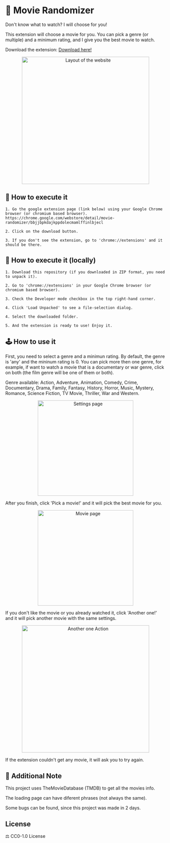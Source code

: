 # 🎥 Movie Randomizer

Don't know what to watch? I will choose for you!

This extension will choose a movie for you. You can pick a genre (or multiple) and a minimum rating, and I give you the best movie to watch.

Download the extension: [Download here!](https://chrome.google.com/webstore/detail/movie-randomizer/bbjjbpkdajkppdolecmamlffinlbjecl)

<p align="center"><img src="https://i.imgur.com/9QcHgEa.gif" width="400" height="400" alt="Layout of the website"></p>

## 🔧 How to execute it
```
1. Go the google extension page (link below) using your Google Chrome browser (or chromium based browser).
https://chrome.google.com/webstore/detail/movie-randomizer/bbjjbpkdajkppdolecmamlffinlbjecl

2. Click on the download button.

3. If you don't see the extension, go to 'chrome://extensions' and it should be there.
```

## 🔧 How to execute it (locally) 
```
1. Download this repository (if you downloaded in ZIP format, you need to unpack it).

2. Go to 'chrome://extensions' in your Google Chrome browser (or chromium based browser).

3. Check the Developer mode checkbox in the top right-hand corner.

4. Click 'Load Unpacked' to see a file-selection dialog.

4. Select the downloaded folder.

5. And the extension is ready to use! Enjoy it.
```

## 🕹️ How to use it

First, you need to select a genre and a minimun rating. By default, the genre is 'any' and the mininum rating is 0.
You can pick more then one genre, for example, if want to watch a movie that is a documentary or war genre, click on both (the film genre will be one of them or both).

Genre available: Action, Adventure, Animation, Comedy, Crime, Documentary, Drama, Family, Fantasy, History, Horror, Music, Mystery, Romance, Science Fiction, TV Movie, Thriller, War and Western.

<p align="center"><img src="https://i.imgur.com/iUgc0it.jpg" width="300" alt="Settings page"></p>

After you finish, click 'Pick a movie!' and it will pick the best movie for you. 

<p align="center"><img src="https://i.imgur.com/S0CLG4l.jpg" width="300" alt="Movie page"></p>

If you don't like the movie or you already watched it, click 'Another one!' and it will pick another movie with the same settings.

<p align="center"><img src="https://i.imgur.com/0GuD1sS.gif" width="400" height="400" alt="Another one Action"></p>

If the extension couldn't get any movie, it will ask you to try again.

## 📝 Additional Note

This project uses TheMovieDatabase (TMDB) to get all the movies info.

The loading page can have diferent phrases (not always the same).

Some bugs can be found, since this project was made in 2 days.

## License

⚖️ CC0-1.0 License
